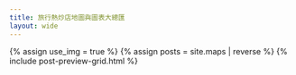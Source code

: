 ```yaml
---
title: 旅行熱炒店地圖與圖表大總匯
layout: wide
---
```

{% assign use_img = true %}
{% assign posts = site.maps | reverse %}
{% include post-preview-grid.html %}